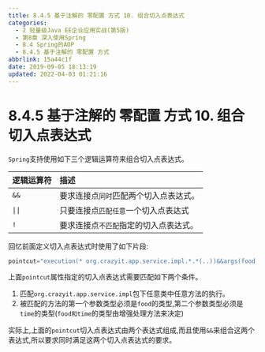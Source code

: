 ```yaml
---
title: 8.4.5 基于注解的 零配置 方式 10. 组合切入点表达式
categories: 
  - 2 轻量级Java EE企业应用实战(第5版)
  - 第8章 深入使用Spring
  - 8.4 Spring的AOP
  - 8.4.5 基于注解的 零配置 方式
abbrlink: 15a44c1f
date: 2019-09-05 18:13:19
updated: 2022-04-03 01:21:16
---
```

# 8.4.5 基于注解的 零配置 方式 10. 组合切入点表达式 #
`Spring`支持使用如下三个逻辑运算符来组合切入点表达式。

|逻辑运算符|描述|
|:---|:---|
|`&&`|要求连接点`同时`匹配两个切入点表达式。|
|<code>&#124;&#124;</code>|只要连接点`匹配任意`一个切入点表达式|
|`!`|要求连接点`不匹配`指定的切入点表达式。|

回忆前面定义切入点表达式时使用了如下片段:
```java
pointcut="execution(* org.crazyit.app.service.impl.*.*(..))&&args(food,time)"
```
上面`pointcut`属性指定的切入点表达式需要匹配如下两个条件。
1. 匹配`org.crazyit.app.service.impl`包下任意类中任意方法的执行。
2. 被匹配的方法的第一个参数类型必须是`food`的类型,第二个参数类型必须是`time`的类型(`food和time`的类型由增强处理方法来决定)

实际上,上面的`pointcut`切入点表达式由两个表达式组成,而且使用`&&`来组合这两个表达式,所以要求同时满足这两个切入点表达式的要求。


